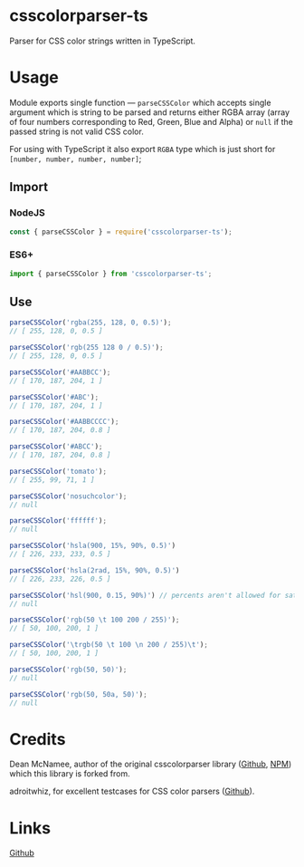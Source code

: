# csscolorparser-ts

Parser for CSS color strings written in TypeScript.

# Usage

Module exports single function — `parseCSSColor` which accepts single argument which is string to be parsed and returns either RGBA array (array of four numbers corresponding to Red, Green, Blue and Alpha) or `null` if the passed string is not valid CSS color.

For using with TypeScript it also export `RGBA` type which is just short for `[number, number, number, number]`;

## Import
### NodeJS
```javascript
const { parseCSSColor } = require('csscolorparser-ts');
```

### ES6+
```javascript
import { parseCSSColor } from 'csscolorparser-ts';
```

## Use
```javascript
parseCSSColor('rgba(255, 128, 0, 0.5)');
// [ 255, 128, 0, 0.5 ]

parseCSSColor('rgb(255 128 0 / 0.5)');
// [ 255, 128, 0, 0.5 ]

parseCSSColor('#AABBCC');
// [ 170, 187, 204, 1 ]

parseCSSColor('#ABC');
// [ 170, 187, 204, 1 ]

parseCSSColor('#AABBCCCC');
// [ 170, 187, 204, 0.8 ]

parseCSSColor('#ABCC');
// [ 170, 187, 204, 0.8 ]

parseCSSColor('tomato');
// [ 255, 99, 71, 1 ]

parseCSSColor('nosuchcolor');
// null

parseCSSColor('ffffff');
// null

parseCSSColor('hsla(900, 15%, 90%, 0.5)')
// [ 226, 233, 233, 0.5 ]

parseCSSColor('hsla(2rad, 15%, 90%, 0.5)')
// [ 226, 233, 226, 0.5 ]

parseCSSColor('hsl(900, 0.15, 90%)') // percents aren't allowed for saturation and lightness
// null

parseCSSColor('rgb(50 \t 100 200 / 255)');
// [ 50, 100, 200, 1 ]

parseCSSColor('\trgb(50 \t 100 \n 200 / 255)\t');
// [ 50, 100, 200, 1 ]

parseCSSColor('rgb(50, 50)');
// null

parseCSSColor('rgb(50, 50a, 50)');
// null
```

# Credits

Dean McNamee, author of the original csscolorparser library ([Github](https://github.com/deanm/css-color-parser-js), [NPM](https://www.npmjs.com/package/csscolorparser)) which this library is forked from.

adroitwhiz, for excellent testcases for CSS color parsers ([Github](https://github.com/adroitwhiz/css-color/blob/master/test/test.js)).

# Links

[Github](https://github.com/m-khvoinitsky/csscolorparser-ts)
